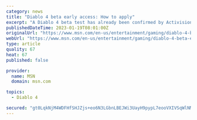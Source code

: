 ```yaml
---
category: news
title: "Diablo 4 beta early access: How to apply"
excerpt: "A Diablo 4 beta test has already been confirmed by Activision-Blizzard, which has demon hunters worldwide on edge. As with most modern multiplayer games, Blizzard will rely on the community to ..."
publishedDateTime: 2023-01-19T08:01:00Z
originalUrl: "https://www.msn.com/en-us/entertainment/gaming/diablo-4-beta-early-access-how-to-apply/ar-AA16wwEm"
webUrl: "https://www.msn.com/en-us/entertainment/gaming/diablo-4-beta-early-access-how-to-apply/ar-AA16wwEm"
type: article
quality: 67
heat: 67
published: false

provider:
  name: MSN
  domain: msn.com

topics:
  - Diablo 4

secured: "gt0LqkNjM4WDFHfSHJZjs+eo6N3LGbnLBEJWi3UayH9pypL7eooVXIVSqWlNMDvNy/1wDtHwj9UlN8pQ/tzEqrT0AGu7fm1zqgqv5ZED2IMbRD3AQ8OPhBOiu4NcVmk1FA0BEnqXK6dPcMy3sebENInIBf2ORSf/kmmwNrXLXbudoaPZlD7Q9Pj3yDwFBtVQ+onRZlWVqWd7Gic5Be2FG64WcnP+ISwWRgXJv0sVS3UG5QJ1b5Gohi/nGvtheCvPHdECDKtYGqtf5xWSTgyGzXYohYT5nhKPzPJz04iOC6mqIhYftt0RF2WirYXvaCFxoFWm6aSlFSneo/SghODycfXECYp3VuAw6CnCRg6WDio=;WdIbDoL+taVE2HD4vc/5jA=="
---
```


